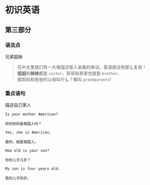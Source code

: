 # 初识英语

## 第三部分

### 语法点

兄弟姐妹

> 在中文里我们有一大堆描述家人亲属的单词，英语就没有那么复杂！  
> **姐姐**和**妹妹**都是 `sister`，哥哥和弟弟也就是 `brother`，  
> 那妈妈和爸爸的父母叫什么？都叫 `grandparents`!

### 重点语句

描述自己家人

```text
Is your mother American?

你的妈妈是美国人吗？
```

```text
Yes, she is American.

是的，她是美国人。
```

```text
How old is your son?

你的儿子几岁？
```

```text
My son is four years old.

我的儿子四岁。
```
